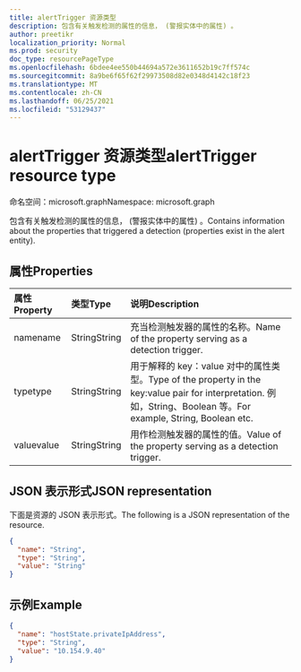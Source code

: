 ```yaml
---
title: alertTrigger 资源类型
description: 包含有关触发检测的属性的信息， (警报实体中的属性) 。
author: preetikr
localization_priority: Normal
ms.prod: security
doc_type: resourcePageType
ms.openlocfilehash: 6bdee4ee550b44694a572e3611652b19c7ff574c
ms.sourcegitcommit: 8a9be6f65f62f29973508d82e0348d4142c18f23
ms.translationtype: MT
ms.contentlocale: zh-CN
ms.lasthandoff: 06/25/2021
ms.locfileid: "53129437"
---
```

# <a name="alerttrigger-resource-type"></a><span data-ttu-id="bcbb3-103">alertTrigger 资源类型</span><span class="sxs-lookup"><span data-stu-id="bcbb3-103">alertTrigger resource type</span></span>

<span data-ttu-id="bcbb3-104">命名空间：microsoft.graph</span><span class="sxs-lookup"><span data-stu-id="bcbb3-104">Namespace: microsoft.graph</span></span>

<span data-ttu-id="bcbb3-105">包含有关触发检测的属性的信息， (警报实体中的属性) 。</span><span class="sxs-lookup"><span data-stu-id="bcbb3-105">Contains information about the properties that triggered a detection (properties exist in the alert entity).</span></span>

## <a name="properties"></a><span data-ttu-id="bcbb3-106">属性</span><span class="sxs-lookup"><span data-stu-id="bcbb3-106">Properties</span></span>

| <span data-ttu-id="bcbb3-107">属性</span><span class="sxs-lookup"><span data-stu-id="bcbb3-107">Property</span></span>   | <span data-ttu-id="bcbb3-108">类型</span><span class="sxs-lookup"><span data-stu-id="bcbb3-108">Type</span></span>|<span data-ttu-id="bcbb3-109">说明</span><span class="sxs-lookup"><span data-stu-id="bcbb3-109">Description</span></span>|
|:---------------|:--------|:----------|
|<span data-ttu-id="bcbb3-110">name</span><span class="sxs-lookup"><span data-stu-id="bcbb3-110">name</span></span>|<span data-ttu-id="bcbb3-111">String</span><span class="sxs-lookup"><span data-stu-id="bcbb3-111">String</span></span>|<span data-ttu-id="bcbb3-112">充当检测触发器的属性的名称。</span><span class="sxs-lookup"><span data-stu-id="bcbb3-112">Name of the property serving as a detection trigger.</span></span>|
|<span data-ttu-id="bcbb3-113">type</span><span class="sxs-lookup"><span data-stu-id="bcbb3-113">type</span></span>|<span data-ttu-id="bcbb3-114">String</span><span class="sxs-lookup"><span data-stu-id="bcbb3-114">String</span></span>|<span data-ttu-id="bcbb3-115">用于解释的 key：value 对中的属性类型。</span><span class="sxs-lookup"><span data-stu-id="bcbb3-115">Type of the property in the key:value pair for interpretation.</span></span> <span data-ttu-id="bcbb3-116">例如，String、Boolean 等。</span><span class="sxs-lookup"><span data-stu-id="bcbb3-116">For example, String, Boolean etc.</span></span>|
|<span data-ttu-id="bcbb3-117">value</span><span class="sxs-lookup"><span data-stu-id="bcbb3-117">value</span></span>|<span data-ttu-id="bcbb3-118">String</span><span class="sxs-lookup"><span data-stu-id="bcbb3-118">String</span></span>|<span data-ttu-id="bcbb3-119">用作检测触发器的属性的值。</span><span class="sxs-lookup"><span data-stu-id="bcbb3-119">Value of the property serving as a detection trigger.</span></span>|

## <a name="json-representation"></a><span data-ttu-id="bcbb3-120">JSON 表示形式</span><span class="sxs-lookup"><span data-stu-id="bcbb3-120">JSON representation</span></span>

<span data-ttu-id="bcbb3-121">下面是资源的 JSON 表示形式。</span><span class="sxs-lookup"><span data-stu-id="bcbb3-121">The following is a JSON representation of the resource.</span></span>

<!-- {
  "blockType": "resource",
  "optionalProperties": [

  ],
  "@odata.type": "microsoft.graph.alertTrigger"
}-->

```json
{
  "name": "String",
  "type": "String",
  "value": "String"
}
```

## <a name="example"></a><span data-ttu-id="bcbb3-122">示例</span><span class="sxs-lookup"><span data-stu-id="bcbb3-122">Example</span></span>

```json
{
  "name": "hostState.privateIpAddress",
  "type": "String",
  "value": "10.154.9.40"
}
```

<!-- uuid: 8fcb5dbc-d5aa-4681-8e31-b001d5168d79
2015-10-25 14:57:30 UTC -->
<!-- {
  "type": "#page.annotation",
  "description": "alertTrigger resource",
  "keywords": "",
  "section": "documentation",
  "tocPath": ""
}-->

